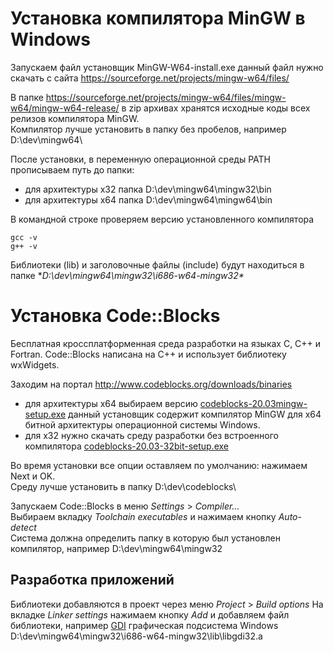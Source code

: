 # Установка компилятора MinGW в Windows
Запускаем файл установщик MinGW-W64-install.exe данный файл нужно скачать с сайта https://sourceforge.net/projects/mingw-w64/files/  

В папке https://sourceforge.net/projects/mingw-w64/files/mingw-w64/mingw-w64-release/ в zip архивах хранятся исходные коды всех релизов компилятора MinGW.  
Компилятор лучше установить в папку без пробелов, например D:\dev\mingw64\  

После установки, в переменную операционной среды PATH прописываем путь до папки:
- для архитектуры x32 папка D:\dev\mingw64\mingw32\bin  
- для архитектуры x64 папка D:\dev\mingw64\mingw64\bin

В командной строке проверяем версию установленного компилятора
```
gcc -v
g++ -v
```
Библиотеки (lib) и заголовочные файлы (include) будут находиться в папке **D:\dev\mingw64\mingw32\i686-w64-mingw32\**

# Установка Code::Blocks
Бесплатная кроссплатформенная среда разработки на языках C, C++ и Fortran. Code::Blocks написана на С++ и использует библиотеку wxWidgets.  

Заходим на портал http://www.codeblocks.org/downloads/binaries  
- для архитектуры x64 выбираем версию [codeblocks-20.03mingw-setup.exe](https://www.fosshub.com/Code-Blocks.html?dwl=codeblocks-20.03mingw-setup.exe) данный установщик содержит компилятор MinGW для x64 битной архитектуры операционной системы Windows.  
- для x32 нужно скачать среду разработки без встроенного компилятора [codeblocks-20.03-32bit-setup.exe](https://www.fosshub.com/Code-Blocks.html?dwl=codeblocks-20.03-32bit-setup.exe)  

Во время установки все опции оставляем по умолчанию: нажимаем Next и OK.  
Среду лучше установить в папку D:\dev\codeblocks\  

Запускаем Code::Blocks в меню *Settings* > *Compiler...*  
Выбираем вкладку *Toolchain executables* и нажимаем кнопку *Auto-detect*  
Система должна определить папку в которую был установлен компилятор, например D:\dev\mingw64\mingw32

## Разработка приложений
Библиотеки добавляются в проект через меню *Project* > *Build options*
На вкладке *Linker settings* нажимаем кнопку *Add* и добавляем файл библиотеки, например [GDI](https://ru.wikipedia.org/wiki/GDI) графическая подсистема Windows D:\dev\mingw64\mingw32\i686-w64-mingw32\lib\libgdi32.a
